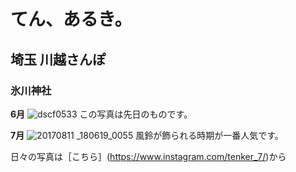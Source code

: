 # てん、あるき。
## 埼玉 川越さんぽ
### 氷川神社
**6月**
![dscf0533](https://user-images.githubusercontent.com/29531738/41585786-fd7bc2f8-73e5-11e8-8a8e-970dd0559a48.jpg)
この写真は先日のものです。

**7月**
![20170811 _180619_0055](https://user-images.githubusercontent.com/29531738/41585948-76ad6410-73e6-11e8-8fd1-dc56056f2753.jpg)
風鈴が飾られる時期が一番人気です。

日々の写真は［こちら］(https://www.instagram.com/tenker_7/)から
